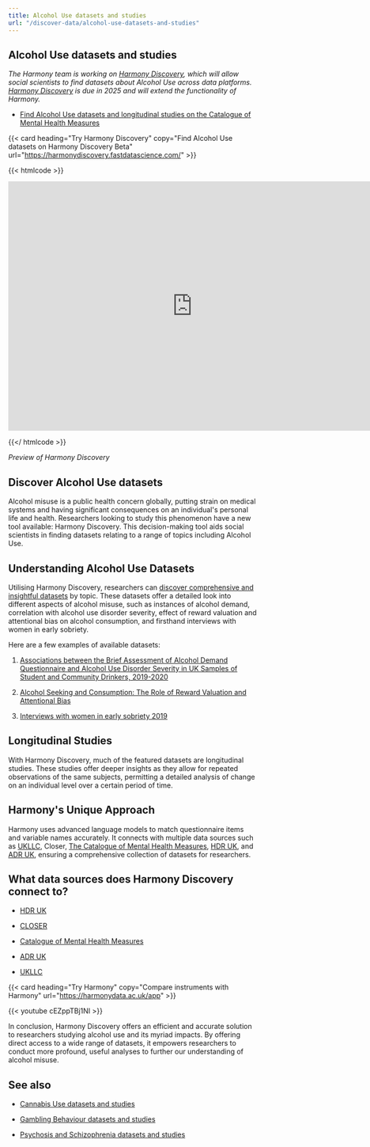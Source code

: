 ```yaml
---
title: Alcohol Use datasets and studies
url: "/discover-data/alcohol-use-datasets-and-studies"
---
```


## Alcohol Use datasets and studies

*The Harmony team is working on [Harmony Discovery](https://harmonydiscovery.fastdatascience.com/), which will allow social scientists to find datasets about Alcohol Use across data platforms. [Harmony Discovery](https://harmonydiscovery.fastdatascience.com/) is due in 2025 and will extend the functionality of Harmony.*

* [Find Alcohol Use datasets and longitudinal studies on the Catalogue of Mental Health Measures](https://www.cataloguementalhealth.ac.uk/?content=search&query=Topic:alcohol+use)


{{< card heading="Try Harmony Discovery" copy="Find Alcohol Use datasets on Harmony Discovery Beta" url="https://harmonydiscovery.fastdatascience.com/" >}}

{{< htmlcode >}}

<iframe src="https://www.veed.io/embed/b8eb93ee-5cca-4b09-8b5d-34b614cb0f58" width="744" height="504" frameborder="0" title="Thomas Wood's Video - Oct 23, 2024" webkitallowfullscreen mozallowfullscreen allowfullscreen></iframe>

{{</ htmlcode >}}

*Preview of Harmony Discovery*


## Discover Alcohol Use datasets

Alcohol misuse is a public health concern globally, putting strain on medical systems and having significant consequences on an individual's personal life and health. Researchers looking to study this phenomenon have a new tool available: Harmony Discovery. This decision-making tool aids social scientists in finding datasets relating to a range of topics including Alcohol Use.

## Understanding Alcohol Use Datasets

Utilising Harmony Discovery, researchers can [discover comprehensive and insightful datasets](/discover-data/) by topic. These datasets offer a detailed look into different aspects of alcohol misuse, such as instances of alcohol demand, correlation with alcohol use disorder severity, effect of reward valuation and attentional bias on alcohol consumption, and firsthand interviews with women in early sobriety.

Here are a few examples of available datasets:

1. [Associations between the Brief Assessment of Alcohol Demand Questionnaire and Alcohol Use Disorder Severity in UK Samples of Student and Community Drinkers, 2019-2020](https://reshare.ukdataservice.ac.uk/854564)

2. [Alcohol Seeking and Consumption: The Role of Reward Valuation and Attentional Bias](https://reshare.ukdataservice.ac.uk/850737)

3. [Interviews with women in early sobriety 2019](https://reshare.ukdataservice.ac.uk/854061)

## Longitudinal Studies

With Harmony Discovery, much of the featured datasets are longitudinal studies. These studies offer deeper insights as they allow for repeated observations of the same subjects, permitting a detailed analysis of change on an individual level over a certain period of time.

## Harmony's Unique Approach

Harmony uses advanced language models to match questionnaire items and variable names accurately. It connects with multiple data sources such as [UKLLC](https://explore.ukllc.ac.uk), Closer, [The Catalogue of Mental Health Measures](https://www.cataloguementalhealth.ac.uk/), [HDR UK](https://www.hdruk.ac.uk/), and [ADR UK](https://www.adruk.org/), ensuring a comprehensive collection of datasets for researchers.


## What data sources does Harmony Discovery connect to?

* [HDR UK](https://www.healthdatagateway.org/)

* [CLOSER](https://closer.ac.uk/)

* [Catalogue of Mental Health Measures](https://www.cataloguementalhealth.ac.uk/)

* [ADR UK](https://www.adruk.org/data-access/data-catalogue/)

* [UKLLC](https://explore.ukllc.ac.uk)

{{< card heading="Try Harmony" copy="Compare instruments with Harmony" url="https://harmonydata.ac.uk/app" >}}

{{< youtube cEZppTBj1NI >}}


In conclusion, Harmony Discovery offers an efficient and accurate solution to researchers studying alcohol use and its myriad impacts. By offering direct access to a wide range of datasets, it empowers researchers to conduct more profound, useful analyses to further our understanding of alcohol misuse.

## See also

* [Cannabis Use datasets and studies](/discover-data/cannabis-use-datasets-and-studies)

* [Gambling Behaviour datasets and studies](/discover-data/gambling-behaviour-datasets-and-studies)

* [Psychosis and Schizophrenia datasets and studies](/discover-data/psychosis-and-schizophrenia-datasets-and-studies)
